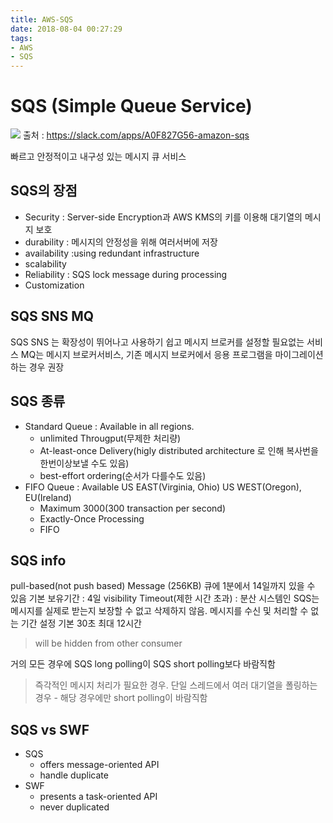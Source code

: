 ```yaml
---
title: AWS-SQS
date: 2018-08-04 00:27:29
tags:
- AWS
- SQS
---
```


# SQS (Simple Queue Service)

<img src = "https://a.slack-edge.com/ae7f/img/services/amazon-sqs_512.png"> 출처 : https://slack.com/apps/A0F827G56-amazon-sqs

빠르고 안정적이고 내구성 있는 메시지 큐 서비스

## SQS의 장점
- Security : Server-side Encryption과 AWS KMS의 키를 이용해 대기열의 메시지 보호
- durability : 메시지의 안정성을 위해 여러서버에 저장
- availability :using redundant infrastructure
- scalability
- Reliability : SQS lock message during processing
- Customization

## SQS SNS MQ

SQS SNS 는 확장성이 뛰어나고 사용하기 쉽고 메시지 브로커를 설정할 필요없는 서비스
MQ는 메시지 브로커서비스, 기존 메시지 브로커에서 응용 프로그램을 마이그레이션하는 경우 권장

## SQS 종류
- Standard Queue : Available in all regions.
    - unlimited Througput(무제한 처리량)
    - At-least-once Delivery(higly distributed architecture 로 인해 복사번을 한번이상보낼 수도 있음)
    - best-effort ordering(순서가 다를수도 있음)
- FIFO Queue : Available US EAST(Virginia, Ohio) US WEST(Oregon), EU(Ireland)
    - Maximum 3000(300 transaction per second)
    - Exactly-Once Processing
    - FIFO

## SQS info
pull-based(not push based)
Message (256KB)
큐에 1분에서 14일까지 있을 수 있음
기본 보유기간 : 4일
visibility Timeout(제한 시간 초과) :  분산 시스템인 SQS는 메시지를 실제로 받는지 보장할 수 없고 삭제하지 않음. 메시지를 수신 및 처리할 수 없는 기간 설정 기본 30초 최대 12시간
> will be hidden from other consumer

거의 모든 경우에 SQS long polling이 SQS short polling보다 바람직함
> 즉각적인 메시지 처리가 필요한 경우. 단일 스레드에서 여러 대기열을 폴링하는 경우 - 해당 경우에만 short polling이 바람직함

## SQS vs SWF
- SQS 
    - offers message-oriented API
    - handle duplicate
- SWF 
    - presents a task-oriented API
    - never duplicated
